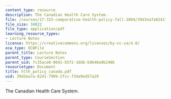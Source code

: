 ```yaml
---
content_type: resource
description: The Canadian Health Care System.
file: /courses/17-315-comparative-health-policy-fall-2004/39d3ea7a824179992fccf34a9ed57a29_hlth_policy_canada.pdf
file_size: 34022
file_type: application/pdf
learning_resource_types:
- Lecture Notes
license: https://creativecommons.org/licenses/by-nc-sa/4.0/
ocw_type: OCWFile
parent_title: Lecture Notes
parent_type: CourseSection
parent_uid: 7c35ace0-0691-b5f2-3ddb-b9640a9b240b
resourcetype: Document
title: hlth_policy_canada.pdf
uid: 39d3ea7a-8241-7999-2fcc-f34a9ed57a29
---
```

The Canadian Health Care System.